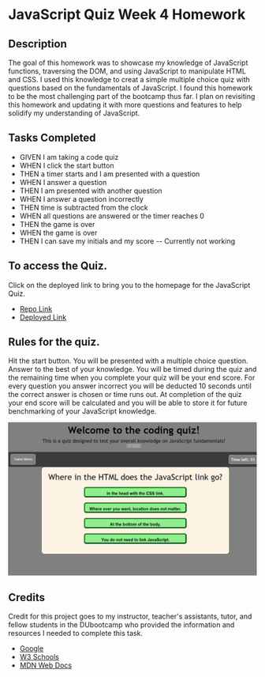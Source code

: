 # JavaScript Quiz Week 4 Homework

## Description
The goal of this homework was to showcase my knowledge of JavaScript functions, traversing the DOM, and using JavaScript to manipulate HTML and CSS. I used this knowledge to creat a simple multiple choice quiz with questions based on the fundamentals of JavaScript. I found this homework to be the most challenging part of the bootcamp thus far. I plan on revisiting this homework and updating it with more questions and features to help solidify my understanding of JavaScript. 

## Tasks Completed 
- GIVEN I am taking a code quiz
- WHEN I click the start button
- THEN a timer starts and I am presented with a question 
- WHEN I answer a question 
- THEN I am presented with another question
- WHEN I answer a question incorrectly
- THEN time is subtracted from the clock
- WHEN all questions are answered or the timer reaches 0
- THEN the game is over
- WHEN the game is over
- THEN I can save my initials and my score -- Currently not working

## To access the Quiz. 
Click on the deployed link to bring you to the homepage for the JavaScript Quiz.

- [Repo Link](https://github.com/DMosca2021/dm_hwk_wk4_quiz)
- [Deployed Link](https://dmosca2021.github.io/dm_hwk_wk4_quiz/)

## Rules for the quiz.

Hit the start button. You will be presented with a multiple choice question. Answer to the best of your knowledge. You will be timed during the quiz and the remaining time when you complete your quiz will be your end score. For every question you answer incorrect you will be deducted 10 seconds until the correct answer is chosen or time runs out. At completion of the quiz your end score will be calculated and you will be able to store it for future benchmarking of your JavaScript knowledge. 

![Screenshot](./assets/images/JSquiz_scrnsht.png)

## Credits

Credit for this project goes to my instructor, teacher's assistants, tutor, and fellow students in the DUbootcamp who provided the information and resources I needed to complete this task.

- [Google](https://www.google.com/)
- [W3 Schools](https://www.w3schools.com/js/default.asp)
- [MDN Web Docs](https://developer.mozilla.org/en-US/docs/Web/API/EventTarget/addEventListener)